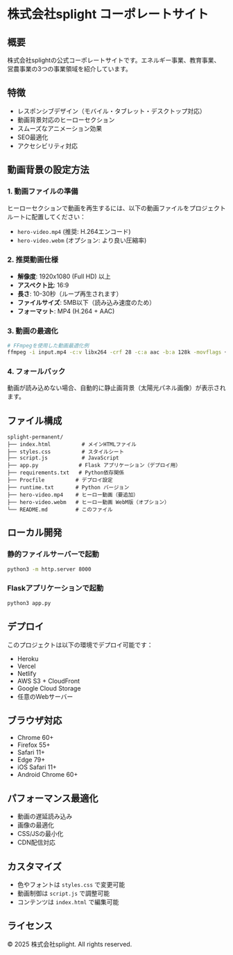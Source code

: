 # 株式会社splight コーポレートサイト

## 概要
株式会社splightの公式コーポレートサイトです。エネルギー事業、教育事業、営農事業の3つの事業領域を紹介しています。

## 特徴
- レスポンシブデザイン（モバイル・タブレット・デスクトップ対応）
- 動画背景対応のヒーローセクション
- スムーズなアニメーション効果
- SEO最適化
- アクセシビリティ対応

## 動画背景の設定方法

### 1. 動画ファイルの準備
ヒーローセクションで動画を再生するには、以下の動画ファイルをプロジェクトルートに配置してください：

- `hero-video.mp4` (推奨: H.264エンコード)
- `hero-video.webm` (オプション: より良い圧縮率)

### 2. 推奨動画仕様
- **解像度**: 1920x1080 (Full HD) 以上
- **アスペクト比**: 16:9
- **長さ**: 10-30秒（ループ再生されます）
- **ファイルサイズ**: 5MB以下（読み込み速度のため）
- **フォーマット**: MP4 (H.264 + AAC)

### 3. 動画の最適化
```bash
# FFmpegを使用した動画最適化例
ffmpeg -i input.mp4 -c:v libx264 -crf 28 -c:a aac -b:a 128k -movflags +faststart hero-video.mp4
```

### 4. フォールバック
動画が読み込めない場合、自動的に静止画背景（太陽光パネル画像）が表示されます。

## ファイル構成
```
splight-permanent/
├── index.html          # メインHTMLファイル
├── styles.css          # スタイルシート
├── script.js           # JavaScript
├── app.py             # Flask アプリケーション（デプロイ用）
├── requirements.txt   # Python依存関係
├── Procfile          # デプロイ設定
├── runtime.txt       # Python バージョン
├── hero-video.mp4    # ヒーロー動画（要追加）
├── hero-video.webm   # ヒーロー動画 WebM版（オプション）
└── README.md         # このファイル
```

## ローカル開発

### 静的ファイルサーバーで起動
```bash
python3 -m http.server 8000
```

### Flaskアプリケーションで起動
```bash
python3 app.py
```

## デプロイ
このプロジェクトは以下の環境でデプロイ可能です：
- Heroku
- Vercel
- Netlify
- AWS S3 + CloudFront
- Google Cloud Storage
- 任意のWebサーバー

## ブラウザ対応
- Chrome 60+
- Firefox 55+
- Safari 11+
- Edge 79+
- iOS Safari 11+
- Android Chrome 60+

## パフォーマンス最適化
- 動画の遅延読み込み
- 画像の最適化
- CSS/JSの最小化
- CDN配信対応

## カスタマイズ
- 色やフォントは `styles.css` で変更可能
- 動画制御は `script.js` で調整可能
- コンテンツは `index.html` で編集可能

## ライセンス
© 2025 株式会社splight. All rights reserved.

